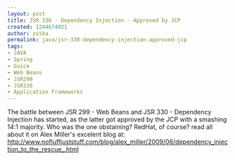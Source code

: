 ```yaml
---
layout: post
title: JSR 330 - Dependency Injection - Approved by JCP
created: 1244674921
author: zvika
permalink: java/jsr-330-dependency-injection-approved-jcp
tags:
- JAVA
- Spring
- Guice
- Web Beans
- JSR299
- JSR330
- Application Frameworks
---
```

<p>The battle between JSR 299 - Web Beans and JSR 330 - Dependency Injection has started, as the latter got approved by the JCP with a smashing 14:1 majority. Who was the one obstaining? RedHat, of course? read all about it on Alex Miller's excelent blog at: <a href="http://www.nofluffjuststuff.com/blog/alex_miller/2009/06/dependency_injection_to_the_rescue_.html">http://www.nofluffjuststuff.com/blog/alex_miller/2009/06/dependency_injection_to_the_rescue_.html</a></p>

